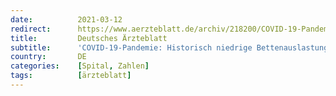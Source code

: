 ```yaml
---
date:          2021-03-12
redirect:      https://www.aerzteblatt.de/archiv/218200/COVID-19-Pandemie-Historisch-niedrige-Bettenauslastung
title:         Deutsches Ärzteblatt
subtitle:      'COVID-19-Pandemie: Historisch niedrige Bettenauslastung'
country:       DE
categories:    [Spital, Zahlen]
tags:          [ärzteblatt]
---
```

